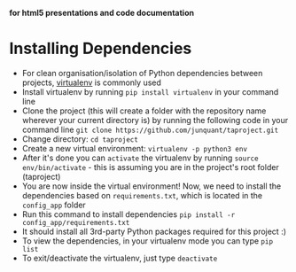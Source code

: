 **for html5 presentations and code documentation**

# Installing Dependencies

* For clean organisation/isolation of Python dependencies between projects, [virtualenv](http://docs.python-guide.org/en/latest/dev/virtualenvs/) is commonly used
* Install virtualenv by running `pip install virtualenv` in your command line
* Clone the project (this will create a folder with the repository name wherever your current directory is) by running the following code in your command line `git clone https://github.com/junquant/taproject.git`
* Change directory: `cd taproject`
* Create a new virtual environment: `virtualenv -p python3 env`
* After it's done you can `activate` the virtualenv by running `source env/bin/activate` - this is assuming you are in the project's root folder (taproject)
* You are now inside the virtual environment! Now, we need to install the dependencies based on `requirements.txt`, which is located in the `config_app` folder
* Run this command to install dependencies `pip install -r config_app/requirements.txt`
* It should install all 3rd-party Python packages required for this project :)
* To view the dependencies, in your virtualenv mode you can type `pip list`
* To exit/deactivate the virtualenv, just type `deactivate`
